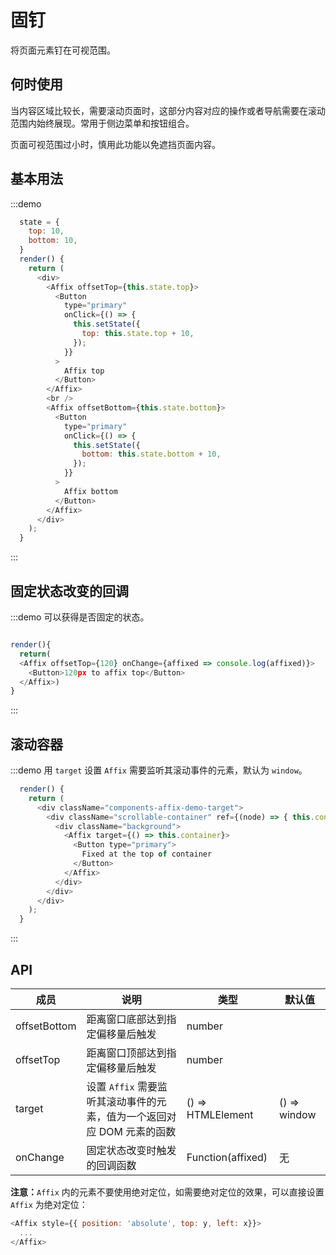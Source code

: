# 固钉

将页面元素钉在可视范围。

## 何时使用

当内容区域比较长，需要滚动页面时，这部分内容对应的操作或者导航需要在滚动范围内始终展现。常用于侧边菜单和按钮组合。

页面可视范围过小时，慎用此功能以免遮挡页面内容。


## 基本用法
:::demo
```js
  state = {
    top: 10,
    bottom: 10,
  }
  render() {
    return (
      <div>
        <Affix offsetTop={this.state.top}>
          <Button
            type="primary"
            onClick={() => {
              this.setState({
                top: this.state.top + 10,
              });
            }}
          >
            Affix top
          </Button>
        </Affix>
        <br />
        <Affix offsetBottom={this.state.bottom}>
          <Button
            type="primary"
            onClick={() => {
              this.setState({
                bottom: this.state.bottom + 10,
              });
            }}
          >
            Affix bottom
          </Button>
        </Affix>
      </div>
    );
  }
```
:::

## 固定状态改变的回调

:::demo 可以获得是否固定的状态。

```js

render(){
  return(
  <Affix offsetTop={120} onChange={affixed => console.log(affixed)}>
    <Button>120px to affix top</Button>
  </Affix>)
}
```
:::


## 滚动容器

:::demo 用 `target` 设置 `Affix` 需要监听其滚动事件的元素，默认为 `window`。

```js
  render() {
    return (
      <div className="components-affix-demo-target">
        <div className="scrollable-container" ref={(node) => { this.container = node; }}>
          <div className="background">
            <Affix target={() => this.container}>
              <Button type="primary">
                Fixed at the top of container
              </Button>
            </Affix>
          </div>
        </div>
      </div>
    );
  }
```
:::

## API

| 成员 | 说明 | 类型 | 默认值 |
| --- | --- | --- | --- |
| offsetBottom | 距离窗口底部达到指定偏移量后触发 | number |  |
| offsetTop | 距离窗口顶部达到指定偏移量后触发 | number |  |
| target | 设置 `Affix` 需要监听其滚动事件的元素，值为一个返回对应 DOM 元素的函数 | () => HTMLElement | () => window |
| onChange | 固定状态改变时触发的回调函数 | Function(affixed) | 无 |

**注意：**`Affix` 内的元素不要使用绝对定位，如需要绝对定位的效果，可以直接设置 `Affix` 为绝对定位：

```js
<Affix style={{ position: 'absolute', top: y, left: x}}>
  ...
</Affix>
```

